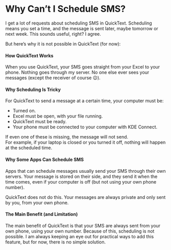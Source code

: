 # Why Can’t I Schedule SMS?

I get a lot of requests about scheduling SMS in QuickText. Scheduling means you set a time, and the message is sent later, maybe tomorrow or next week. This sounds useful, right? I agree.

But here’s why it is not possible in QuickText (for now):

#### How QuickText Works

When you use QuickText, your SMS goes straight from your Excel to your phone. Nothing goes through my server. No one else ever sees your messages (except the receiver of course 😉).

#### Why Scheduling Is Tricky

For QuickText to send a message at a certain time, your computer must be:

* Turned on.
* Excel must be open, with your file running.
* QuickText must be ready.
* Your phone must be connected to your computer with KDE Connect.

If even one of these is missing, the message will not send.\
For example, if your laptop is closed or you turned it off, nothing will happen at the scheduled time.

#### Why Some Apps Can Schedule SMS

Apps that can schedule messages usually send your SMS through their own servers. Your message is stored on their side, and they send it when the time comes, even if your computer is off (but not using your own phone number).

QuickText does not do this. Your messages are always private and only sent by you, from your own phone.

#### The Main Benefit (and Limitation)

The main benefit of QuickText is that your SMS are always sent from your own phone, using your own number. Because of this, scheduling is not possible. I am always keeping an eye out for practical ways to add this feature, but for now, there is no simple solution.
